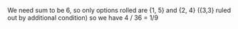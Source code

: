 We need sum to be 6, so only options rolled are {1, 5} and {2, 4} ({3,3} ruled out by additional condition)
so we have 4 / 36 = 1/9
